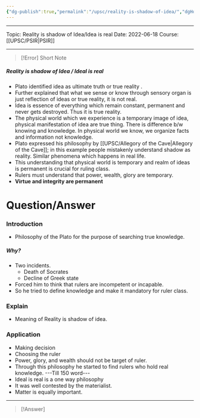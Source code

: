 ```yaml
---
{"dg-publish":true,"permalink":"/upsc/reality-is-shadow-of-idea/","dgHomeLink":true,"dgPassFrontmatter":false}
---
```


----
Topic: Reality is shadow of Idea/Idea is real
Date: 2022-06-18
Course: [[UPSC/PSIR|PSIR]] 

----
> [!Error] Short Note

##### Reality is shadow of Idea / Ideal is real
- Plato identified idea as ultimate truth or true reality . 
- Further explained that what we sense or know through sensory organ is just reflection of ideas or true reality, it is not real. 
- Idea is essence of everything which remain constant, permanent and never gets destroyed. Thus it is true reality. 
- The physical world which we experience is a temporary image of idea, physical manifestation of idea are true thing. There is difference b/w knowing and knowledge. In physical world we know, we organize facts and information not knowledge. 
- Plato expressed his philosophy by [[UPSC/Allegory of the Cave|Allegory of the Cave]]; in this example people mistakenly understand shadow as reality. Similar phenomena which happens in real life. 
- This understanding that physical world is temporary and realm of ideas is permanent is crucial for ruling class. 
- Rulers must understand that power, wealth, glory are temporary. 
- **Virtue and integrity are permanent**



# Question/Answer
### Introduction 
- Philosophy of the Plato for the purpose of searching true knowledge. 

##### Why? 
- Two incidents. 
	- Death of Socrates 
	- Decline of Greek state
- Forced him to think that rulers are incompetent or incapable. 
- So he tried to define knowledge and make it mandatory for ruler class. 

### Explain 
- Meaning of Reality is shadow of idea.
### Application
- Making decision 
- Choosing the ruler
- Power, glory, and wealth should not be target of ruler. 
- Through this philosophy he started to find rulers who hold real knowledge. 
---Till 150 word--- 
- Ideal is real is a one way philosophy 
- It was well contested by the materialist. 
- Matter is equally important. 
--- 
>[!Answer]



